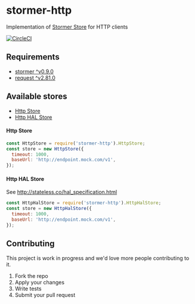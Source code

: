 # stormer-http
Implementation of  [Stormer Store](https://github.com/avocarrot/stormer) for HTTP clients

[![CircleCI](https://circleci.com/gh/Avocarrot/stormer-http/tree/master.svg?style=shield&circle-token=746c5c023e9387801481462f8e7316ad0c0a5e8c)](https://circleci.com/gh/Avocarrot/stormer-http/tree/master)


## Requirements

- [stormer ^v0.9.0 ](https://www.npmjs.com/package/stormer)
- [request ^v2.81.0 ](https://www.npmjs.com/package/request)


## Available stores

- [Http Store](https://github.com/Avocarrot/stormer/blob/master/README.md#http)
- [Http HAL Store](https://github.com/Avocarrot/stormer/blob/master/README.md#http-hal)


#### <a name="http"></a> Http Store

```js
const HttpStore = require('stormer-http').HttpStore;
const store = new HttpStore({
  timeout: 1000,
  baseUrl: 'http://endpoint.mock.com/v1',
});
```

#### <a name="http-hal"></a> Http HAL Store
See http://stateless.co/hal_specification.html

```js
const HttpHalStore = require('stormer-http').HttpHalStore;
const store = new HttpHalStore({
  timeout: 1000,
  baseUrl: 'http://endpoint.mock.com/v1',
});
```

## Contributing

This project is work in progress and we'd love more people contributing to it.

1. Fork the repo
2. Apply your changes
3. Write tests
4. Submit your pull request
